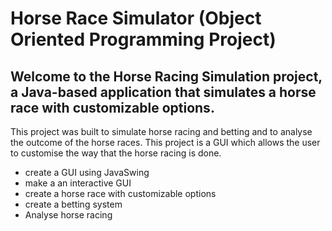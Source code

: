 

# Horse Race Simulator (Object Oriented Programming Project)


## Welcome to the Horse Racing Simulation project, a Java-based application that simulates a horse race with customizable options. 

This project was built to simulate horse racing and betting and to analyse the outcome of the horse races. This project is a GUI which allows the user to customise the way that the horse racing is done.

* create a GUI using JavaSwing
* make a an interactive GUI
* create a horse race with customizable options
* create a betting system
* Analyse horse racing




